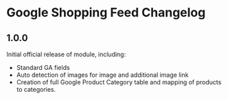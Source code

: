 # Google Shopping Feed Changelog


## 1.0.0

Initial official release of module, including:

* Standard GA fields
* Auto detection of images for image and additional image link
* Creation of full Google Product Category table and mapping of products to categories.
